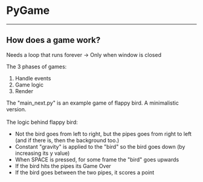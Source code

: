 # PyGame

---

## How does a game work?
Needs a loop that runs forever -> Only when window is closed

The 3 phases of games:
1. Handle events
2. Game logic
3. Render

The "main_next.py" is an example game of flappy bird. A minimalistic version.<br>
<br>
The logic behind flappy bird:
- Not the bird goes from left to right, but the pipes goes from right to left (and if there is, then the background too.)
- Constant "gravity" is applied to the "bird" so the bird goes down (by increasing its y value)
- When SPACE is pressed, for some frame the "bird" goes upwards
- If the bird hits the pipes its Game Over
- If the bird goes between the two pipes, it scores a point